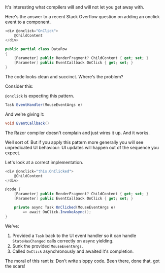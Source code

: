 
It's interesting what compilers will and will not let you get away with.

Here's the answer to a recent Stack Overflow question on adding an onclick event to a component.

```csharp
<div @onclick="OnClick">
    @ChildContent
</div>

public partial class DataRow
{
    [Parameter] public RenderFragment? ChildContent { get; set; }
    [Parameter] public EventCallback OnClick { get; set; }
}
```

The code looks clean and succinct.  Where's the problem?

Consider this:

`@onclick` is expecting this pattern.

```csharp
Task EventHandler(MouseEventArgs e)
```

And we're giving it:

```csharp
void EventCallback()
```

The Razor compiler doesn't complain and just wires it up.  And it works.  

Well sort of.  But if you apply this pattern more generally you will see unpredicated UI behaviour:  UI updates will happen out of the sequence you expect.

Let's look at a correct implementation.

```csharp
<div @onclick="this.OnClicked">
    @ChildContent
</div>

@code {
    [Parameter] public RenderFragment? ChildContent { get; set; }
    [Parameter] public EventCallback OnClick { get; set; }

    private async Task OnClicked(MouseEventArgs e)
        => await OnClick.InvokeAsync();
}
```

We've:

1. Provided a `Task` back to the UI event handler so it can handle `StateHasChanged` calls correctly on async yielding. 
1. Sunk the provided `MouseEventArgs`.
1. Called `OnClick` asynchronously and awaited it's completion.

The moral of this rant is: Don't write sloppy code.  Been there, done that, got the scars!